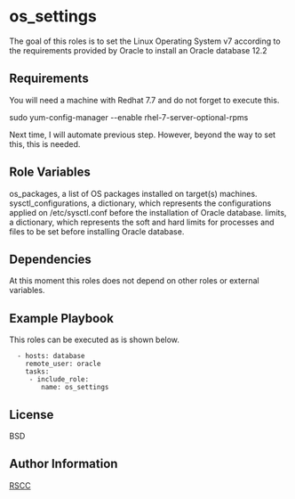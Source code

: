 os_settings
===========

The goal of this roles is to set the Linux Operating System v7 according to the requirements provided by Oracle to install an Oracle database 12.2

Requirements
------------

You will need a machine with Redhat 7.7 and do not forget to execute this.

sudo yum-config-manager --enable rhel-7-server-optional-rpms

Next time, I will automate previous step. However, beyond the way to set this, this is needed.

Role Variables
--------------
os_packages, a list of OS packages installed on target(s) machines.
sysctl_configurations, a dictionary, which represents the configurations applied on /etc/sysctl.conf before the installation of Oracle database.
limits, a dictionary, which represents the soft and hard limits for processes and files to be set before installing Oracle database.

Dependencies
------------
At this moment this roles does not depend on other roles or external variables.

Example Playbook
----------------

This roles can be executed as is shown below.

      - hosts: database
        remote_user: oracle
        tasks:
         - include_role:
            name: os_settings

License
-------

BSD

Author Information
------------------

[RSCC](https://www.linkedin.com/in/raul-castillo-11051980/)